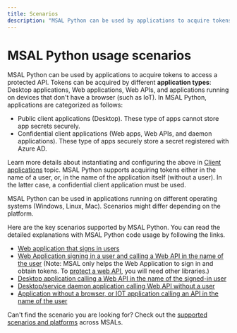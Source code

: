 ```yaml
---
title: Scenarios
description: "MSAL Python can be used by applications to acquire tokens to access a protected API."
---
```


# MSAL Python usage scenarios

MSAL Python can be used by applications to acquire tokens to access a protected API. Tokens can be acquired by different **application types**: Desktop applications, Web applications, Web APIs, and applications running on devices that don't have a browser (such as IoT). In MSAL Python, applications are categorized as follows:

- Public client applications (Desktop). These type of apps cannot store app secrets securely.
- Confidential client applications (Web apps, Web APIs, and daemon applications). These type of apps securely store a secret registered with Azure AD.

Learn more details about instantiating and configuring the above in [Client applications](./client-applications.md) topic.
MSAL Python supports acquiring tokens either in the name of a user, or, in the name of the application itself (without a user). In the latter case, a confidential client application must be used.

MSAL Python can be used in applications running on different operating systems (Windows, Linux, Mac). Scenarios might differ depending on the platform.

Here are the key scenarios supported by MSAL Python. You can read the detailed explanations with MSAL Python code usage by following the links.

- [Web application that signs in users](/azure/active-directory/develop/scenario-web-app-sign-user-overview)
- [Web Application signing in a user and calling a Web API in the name of the user](/azure/active-directory/develop/scenario-web-app-call-api-overview) (Note: MSAL only helps the Web Application to sign in and obtain tokens. To [protect a web API](/azure/active-directory/develop/scenario-protected-web-api-overview), you will need other libraries.)
- [Desktop application calling a Web API in the name of the signed-in user](/azure/active-directory/develop/scenario-desktop-overview)
- [Desktop/service daemon application calling Web API without a user](/azure/active-directory/develop/scenario-daemon-overview)
- [Application without a browser, or IOT application calling an API in the name of the user](/azure/active-directory/develop/scenario-desktop-acquire-token?tabs=python#command-line-tool-without-web-browser)

Can't find the scenario you are looking for? Check out the [supported scenarios and platforms](/azure/active-directory/develop/authentication-flows-app-scenarios#scenarios-and-supported-platforms-and-languages) across MSALs.
